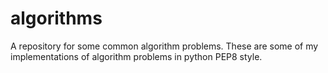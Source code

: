 # algorithms
A repository for some common algorithm problems. 
These are some of my implementations of algorithm problems in python PEP8 style.
